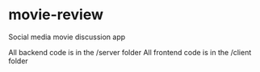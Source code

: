# movie-review
Social media movie discussion app

All backend code is in the /server folder
All frontend code is in the /client folder
